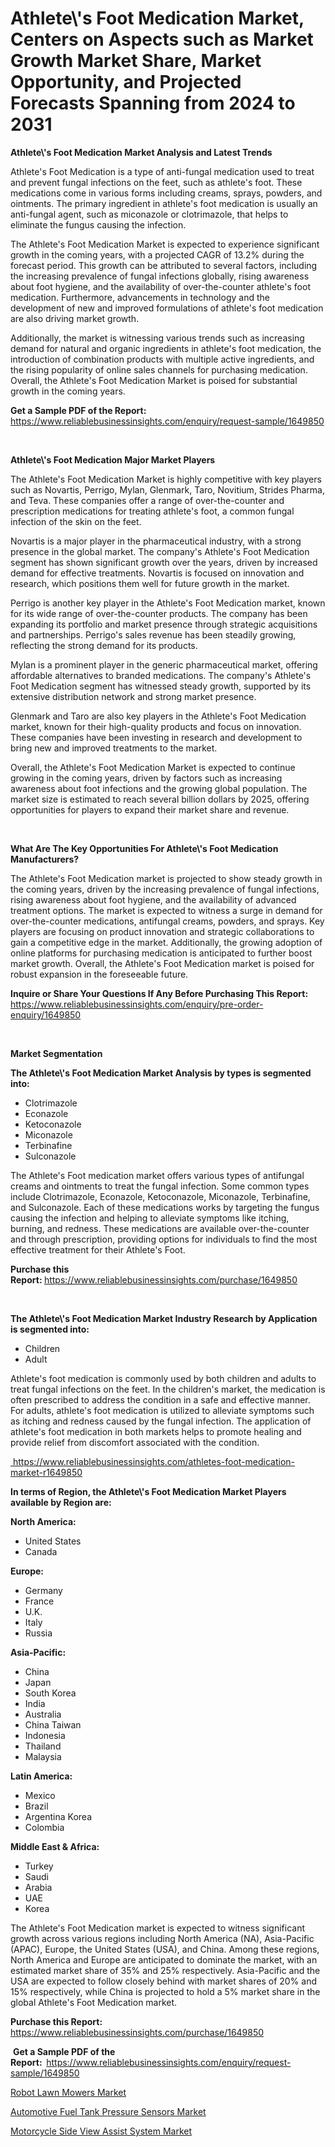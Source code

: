 <p><h1>Athlete\'s Foot Medication Market, Centers on Aspects such as Market Growth Market Share, Market Opportunity, and Projected Forecasts Spanning from 2024 to 2031</h1></p><p><strong>Athlete\'s Foot Medication Market Analysis and Latest Trends</strong></p>
<p><p>Athlete's Foot Medication is a type of anti-fungal medication used to treat and prevent fungal infections on the feet, such as athlete's foot. These medications come in various forms including creams, sprays, powders, and ointments. The primary ingredient in athlete's foot medication is usually an anti-fungal agent, such as miconazole or clotrimazole, that helps to eliminate the fungus causing the infection.</p><p>The Athlete's Foot Medication Market is expected to experience significant growth in the coming years, with a projected CAGR of 13.2% during the forecast period. This growth can be attributed to several factors, including the increasing prevalence of fungal infections globally, rising awareness about foot hygiene, and the availability of over-the-counter athlete's foot medication. Furthermore, advancements in technology and the development of new and improved formulations of athlete's foot medication are also driving market growth.</p><p>Additionally, the market is witnessing various trends such as increasing demand for natural and organic ingredients in athlete's foot medication, the introduction of combination products with multiple active ingredients, and the rising popularity of online sales channels for purchasing medication. Overall, the Athlete's Foot Medication Market is poised for substantial growth in the coming years.</p></p>
<p><strong>Get a Sample PDF of the Report:&nbsp;</strong> <a href="https://www.reliablebusinessinsights.com/enquiry/request-sample/1649850">https://www.reliablebusinessinsights.com/enquiry/request-sample/1649850</a></p>
<p>&nbsp;</p>
<p><strong>Athlete\'s Foot Medication Major Market Players</strong></p>
<p><p>The Athlete's Foot Medication Market is highly competitive with key players such as Novartis, Perrigo, Mylan, Glenmark, Taro, Novitium, Strides Pharma, and Teva. These companies offer a range of over-the-counter and prescription medications for treating athlete's foot, a common fungal infection of the skin on the feet.</p><p>Novartis is a major player in the pharmaceutical industry, with a strong presence in the global market. The company's Athlete's Foot Medication segment has shown significant growth over the years, driven by increased demand for effective treatments. Novartis is focused on innovation and research, which positions them well for future growth in the market.</p><p>Perrigo is another key player in the Athlete's Foot Medication market, known for its wide range of over-the-counter products. The company has been expanding its portfolio and market presence through strategic acquisitions and partnerships. Perrigo's sales revenue has been steadily growing, reflecting the strong demand for its products.</p><p>Mylan is a prominent player in the generic pharmaceutical market, offering affordable alternatives to branded medications. The company's Athlete's Foot Medication segment has witnessed steady growth, supported by its extensive distribution network and strong market presence.</p><p>Glenmark and Taro are also key players in the Athlete's Foot Medication market, known for their high-quality products and focus on innovation. These companies have been investing in research and development to bring new and improved treatments to the market.</p><p>Overall, the Athlete's Foot Medication Market is expected to continue growing in the coming years, driven by factors such as increasing awareness about foot infections and the growing global population. The market size is estimated to reach several billion dollars by 2025, offering opportunities for players to expand their market share and revenue.</p></p>
<p>&nbsp;</p>
<p><strong>What Are The Key Opportunities For Athlete\'s Foot Medication Manufacturers?</strong></p>
<p><p>The Athlete's Foot Medication market is projected to show steady growth in the coming years, driven by the increasing prevalence of fungal infections, rising awareness about foot hygiene, and the availability of advanced treatment options. The market is expected to witness a surge in demand for over-the-counter medications, antifungal creams, powders, and sprays. Key players are focusing on product innovation and strategic collaborations to gain a competitive edge in the market. Additionally, the growing adoption of online platforms for purchasing medication is anticipated to further boost market growth. Overall, the Athlete's Foot Medication market is poised for robust expansion in the foreseeable future.</p></p>
<p><strong>Inquire or Share Your Questions If Any Before Purchasing This Report:</strong> <a href="https://www.reliablebusinessinsights.com/enquiry/pre-order-enquiry/1649850">https://www.reliablebusinessinsights.com/enquiry/pre-order-enquiry/1649850</a></p>
<p>&nbsp;</p>
<p><strong>Market Segmentation</strong></p>
<p><strong>The Athlete\'s Foot Medication Market Analysis by types is segmented into:</strong></p>
<p><ul><li>Clotrimazole</li><li>Econazole</li><li>Ketoconazole</li><li>Miconazole</li><li>Terbinafine</li><li>Sulconazole</li></ul></p>
<p><p>The Athlete's Foot medication market offers various types of antifungal creams and ointments to treat the fungal infection. Some common types include Clotrimazole, Econazole, Ketoconazole, Miconazole, Terbinafine, and Sulconazole. Each of these medications works by targeting the fungus causing the infection and helping to alleviate symptoms like itching, burning, and redness. These medications are available over-the-counter and through prescription, providing options for individuals to find the most effective treatment for their Athlete's Foot.</p></p>
<p><strong>Purchase this Report:&nbsp;</strong><a href="https://www.reliablebusinessinsights.com/purchase/1649850">https://www.reliablebusinessinsights.com/purchase/1649850</a></p>
<p>&nbsp;</p>
<p><strong>The Athlete\'s Foot Medication Market Industry Research by Application is segmented into:</strong></p>
<p><ul><li>Children</li><li>Adult</li></ul></p>
<p><p>Athlete's foot medication is commonly used by both children and adults to treat fungal infections on the feet. In the children's market, the medication is often prescribed to address the condition in a safe and effective manner. For adults, athlete's foot medication is utilized to alleviate symptoms such as itching and redness caused by the fungal infection. The application of athlete's foot medication in both markets helps to promote healing and provide relief from discomfort associated with the condition.</p></p>
<p><a href="https://www.reliablebusinessinsights.com/athletes-foot-medication-market-r1649850">&nbsp;https://www.reliablebusinessinsights.com/athletes-foot-medication-market-r1649850</a></p>
<p><strong>In terms of Region, the Athlete\'s Foot Medication Market Players available by Region are:</strong></p>
<p>
    <p> <strong> North America: </strong>
        <ul>
            <li>United States</li>
            <li>Canada</li>
        </ul>
        </p> 
    <p> <strong> Europe: </strong>
        <ul>
            <li>Germany</li>
            <li>France</li>
            <li>U.K.</li>
            <li>Italy</li>
            <li>Russia</li>
        </ul>
        </p> 
    <p> <strong> Asia-Pacific: </strong>
        <ul>
            <li>China</li>
            <li>Japan</li>
            <li>South Korea</li>
            <li>India</li>
            <li>Australia</li>
            <li>China Taiwan</li>
            <li>Indonesia</li>
            <li>Thailand</li>
            <li>Malaysia</li>
        </ul>
        </p> 
    <p> <strong> Latin America: </strong>
        <ul>
            <li>Mexico</li>
            <li>Brazil</li>
            <li>Argentina Korea</li>
            <li>Colombia</li>
        </ul>
        </p> 
    <p> <strong> Middle East & Africa: </strong>
        <ul>
            <li>Turkey</li>
            <li>Saudi</li>
            <li>Arabia</li>
            <li>UAE</li>
            <li>Korea</li>
        </ul>
    </p>
    </p>
<p><p>The Athlete's Foot Medication market is expected to witness significant growth across various regions including North America (NA), Asia-Pacific (APAC), Europe, the United States (USA), and China. Among these regions, North America and Europe are anticipated to dominate the market, with an estimated market share of 35% and 25% respectively. Asia-Pacific and the USA are expected to follow closely behind with market shares of 20% and 15% respectively, while China is projected to hold a 5% market share in the global Athlete's Foot Medication market.</p></p>
<p><strong>Purchase this Report: </strong><a href="https://www.reliablebusinessinsights.com/purchase/1649850">https://www.reliablebusinessinsights.com/purchase/1649850</a></p>
<p>&nbsp;<strong>Get a Sample PDF of the Report:&nbsp;&nbsp;</strong><a href="https://www.reliablebusinessinsights.com/enquiry/request-sample/1649850">https://www.reliablebusinessinsights.com/enquiry/request-sample/1649850</a></p>
<p><strong></strong></p>
<p><p><a href="https://medium.com/@billyrice626/robot-lawn-mowers-market-outlook-complete-industry-analysis-2024-to-2031-71eb9bf5ad90">Robot Lawn Mowers Market</a></p><p><a href="https://medium.com/@felipestehr/emerging-trends-in-automotive-fuel-tank-pressure-sensors-market-global-outlook-and-future-698c8a132d76">Automotive Fuel Tank Pressure Sensors Market</a></p><p><a href="https://medium.com/@babymorar/analyzing-motorcycle-side-view-assist-system-market-dynamics-and-growth-drivers-and-forecasted-for-29e135837fa4">Motorcycle Side View Assist System Market</a></p></p>